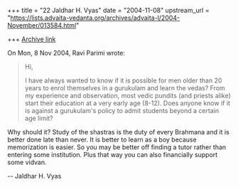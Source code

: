 +++
title = "22 Jaldhar H. Vyas"
date = "2004-11-08"
upstream_url = "https://lists.advaita-vedanta.org/archives/advaita-l/2004-November/013584.html"

+++
[Archive link](https://lists.advaita-vedanta.org/archives/advaita-l/2004-November/013584.html)

On Mon, 8 Nov 2004, Ravi Parimi wrote:

> Hi,
>
>  I have always wanted to know if it is possible for men older than 20
> years to enrol themselves in a gurukulam and learn the vedas? From my
> experience and observation, most vedic pundits (and priests alike)
> start their education at a very early age (8-12). Does anyone know if
> it is against a gurukulam's policy to admit students beyond a certain
> age limit?
>

Why should it?  Study of the shastras is the duty of every Brahmana and it
is better done late than never.  It is better to learn as a boy because
memorization is easier.  So you may be better off finding a tutor rather
than entering some institution.  Plus that way you can also financially
support some vidvan.

-- 
Jaldhar H. Vyas <jaldhar at braincells.com>

